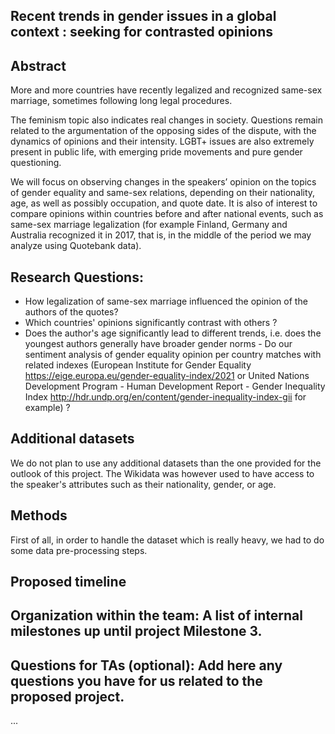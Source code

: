 ## Recent trends in gender issues in a global context : seeking for contrasted opinions

## Abstract

More and more countries have recently legalized and recognized same-sex marriage, sometimes following long legal procedures. 

The feminism topic also indicates real changes in society. Questions remain related to the argumentation of the opposing sides of the dispute, with the dynamics of opinions and their intensity. LGBT+ issues are also extremely present in public life, with emerging pride movements and pure gender questioning.

We will focus on observing changes in the speakers’ opinion on the topics of gender equality and same-sex relations, depending on their nationality, age, as well as possibly occupation, and quote date. It is also of interest to compare opinions within countries before and after national events, such as same-sex marriage legalization (for example Finland, Germany and Australia recognized it in 2017, that is, in the middle of the period we may analyze using Quotebank data).


## Research Questions:

- How legalization of same-sex marriage influenced the opinion of the authors of the quotes?
- Which countries' opinions significantly contrast with others ?
- Does the author's age significantly lead to different trends, i.e. does the youngest authors generally have broader gender norms - Do our sentiment analysis of gender equality opinion per country matches with related indexes (European Institute for Gender Equality https://eige.europa.eu/gender-equality-index/2021 or United Nations Development Program - Human Development Report - Gender Inequality Index http://hdr.undp.org/en/content/gender-inequality-index-gii for example) ?


## Additional datasets

We do not plan to use any additional datasets than the one provided for the outlook of this project.
The Wikidata was however used to have access to the speaker's attributes such as their nationality, gender, or age.


## Methods

First of all, in order to handle the dataset which is really heavy, we had to do some data pre-processing steps. 

## Proposed timeline


## Organization within the team: A list of internal milestones up until project Milestone 3.

## Questions for TAs (optional): Add here any questions you have for us related to the proposed project.

...
